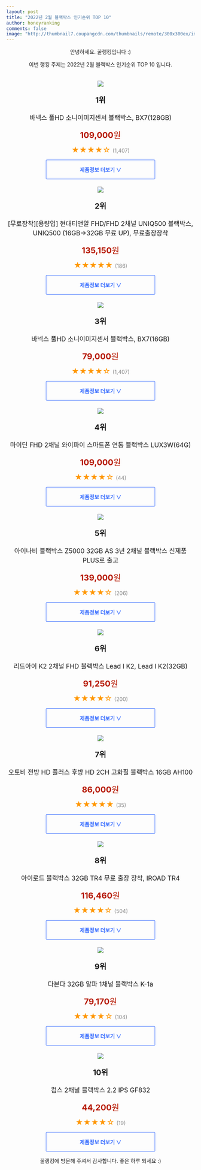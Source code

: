 ```yaml
--- 
layout: post 
title: "2022년 2월 블랙박스 인기순위 TOP 10" 
author: honeyranking 
comments: false 
image: "http://thumbnail7.coupangcdn.com/thumbnails/remote/300x300ex/image/retail/images/2020/11/03/10/4/507ccf62-7e49-41d4-a7ee-7fa9e7ca55d3.jpg" 
--- 
```

<p style="text-align: center;">안녕하세요. 꿀랭킹입니다 :)</p> <p style="text-align: center;">이번 랭킹 주제는 2022년 2월 블랙박스 인기순위 TOP 10 입니다.</p><center><img src="http://thumbnail7.coupangcdn.com/thumbnails/remote/300x300ex/image/retail/images/2020/11/03/10/4/507ccf62-7e49-41d4-a7ee-7fa9e7ca55d3.jpg" style="margin-top:20px" /></center> <p style="text-align: center; font-size: 20px"><b>1위</b></p> <p style="text-align: center; font-size: 17px">바넥스 풀HD 소니이미지센서 블랙박스, BX7(128GB)</p> <p style="text-align: center;"><span style="color: #b61800; font-size: 22px;"><b>109,000</b>원</span></p> <p style="text-align: center;"><span style="color: #ff9600; font-size: 20px;">★★★★☆ </span><span style="color: #878787;">(1,407)</span></p> <center><a href="https://link.coupang.com/a/jZ9VT"> <div style="font-size: 14px; display: inline-block; padding: 15px 90px; color: #346aff; border-radius: 2px; border: 1px solid #346aff; cursor: pointer;"><b>제품정보 더보기 &or;</b></div> </a></center><center><img src="http://thumbnail10.coupangcdn.com/thumbnails/remote/300x300ex/image/vendor_inventory/84ef/1aeb5f6da2174399695670709605a61d8fcaa2386f36d3e90f286c2c10fa.jpg" style="margin-top:20px" /></center> <p style="text-align: center; font-size: 20px"><b>2위</b></p> <p style="text-align: center; font-size: 17px">[무료장착][용량업] 현대티앤알 FHD/FHD 2채널 UNIQ500 블랙박스, UNIQ500 (16GB→32GB 무료 UP), 무료출장장착</p> <p style="text-align: center;"><span style="color: #b61800; font-size: 22px;"><b>135,150</b>원</span></p> <p style="text-align: center;"><span style="color: #ff9600; font-size: 20px;">★★★★★ </span><span style="color: #878787;">(186)</span></p> <center><a href="https://link.coupang.com/a/jZ9VU"> <div style="font-size: 14px; display: inline-block; padding: 15px 90px; color: #346aff; border-radius: 2px; border: 1px solid #346aff; cursor: pointer;"><b>제품정보 더보기 &or;</b></div> </a></center><center><img src="http://thumbnail7.coupangcdn.com/thumbnails/remote/300x300ex/image/retail/images/2019/12/09/10/7/dd71cc13-fc73-4f79-961d-3bc4ef19ec3e.jpg" style="margin-top:20px" /></center> <p style="text-align: center; font-size: 20px"><b>3위</b></p> <p style="text-align: center; font-size: 17px">바넥스 풀HD 소니이미지센서 블랙박스, BX7(16GB)</p> <p style="text-align: center;"><span style="color: #b61800; font-size: 22px;"><b>79,000</b>원</span></p> <p style="text-align: center;"><span style="color: #ff9600; font-size: 20px;">★★★★☆ </span><span style="color: #878787;">(1,407)</span></p> <center><a href="https://link.coupang.com/a/jZ9VW"> <div style="font-size: 14px; display: inline-block; padding: 15px 90px; color: #346aff; border-radius: 2px; border: 1px solid #346aff; cursor: pointer;"><b>제품정보 더보기 &or;</b></div> </a></center><center><img src="http://thumbnail7.coupangcdn.com/thumbnails/remote/300x300ex/image/retail/images/2021/07/27/17/0/abc5f00f-fbbc-4b6c-bf8b-4eb379367e70.jpg" style="margin-top:20px" /></center> <p style="text-align: center; font-size: 20px"><b>4위</b></p> <p style="text-align: center; font-size: 17px">마이딘 FHD 2채널 와이파이 스마트폰 연동 블랙박스 LUX3W(64G)</p> <p style="text-align: center;"><span style="color: #b61800; font-size: 22px;"><b>109,000</b>원</span></p> <p style="text-align: center;"><span style="color: #ff9600; font-size: 20px;">★★★★☆ </span><span style="color: #878787;">(44)</span></p> <center><a href="https://link.coupang.com/a/jZ9VX"> <div style="font-size: 14px; display: inline-block; padding: 15px 90px; color: #346aff; border-radius: 2px; border: 1px solid #346aff; cursor: pointer;"><b>제품정보 더보기 &or;</b></div> </a></center><center><img src="http://thumbnail10.coupangcdn.com/thumbnails/remote/300x300ex/image/vendor_inventory/2af3/e2f7036df5c15c7b4aaffb2746daf3ae5d63fe9bd9bced72595a670270ec.png" style="margin-top:20px" /></center> <p style="text-align: center; font-size: 20px"><b>5위</b></p> <p style="text-align: center; font-size: 17px">아이나비 블랙박스 Z5000 32GB AS 3년 2채널 블랙박스 신제품 PLUS로 출고</p> <p style="text-align: center;"><span style="color: #b61800; font-size: 22px;"><b>139,000</b>원</span></p> <p style="text-align: center;"><span style="color: #ff9600; font-size: 20px;">★★★★☆ </span><span style="color: #878787;">(206)</span></p> <center><a href="https://link.coupang.com/a/jZ9VY"> <div style="font-size: 14px; display: inline-block; padding: 15px 90px; color: #346aff; border-radius: 2px; border: 1px solid #346aff; cursor: pointer;"><b>제품정보 더보기 &or;</b></div> </a></center><center><img src="http://thumbnail9.coupangcdn.com/thumbnails/remote/300x300ex/image/retail/images/16586075619429440-d0bf0c89-4214-4e00-abe2-316e085da77c.jpg" style="margin-top:20px" /></center> <p style="text-align: center; font-size: 20px"><b>6위</b></p> <p style="text-align: center; font-size: 17px">리드아이 K2 2채널 FHD 블랙박스 Lead I K2, Lead I K2(32GB)</p> <p style="text-align: center;"><span style="color: #b61800; font-size: 22px;"><b>91,250</b>원</span></p> <p style="text-align: center;"><span style="color: #ff9600; font-size: 20px;">★★★★☆ </span><span style="color: #878787;">(200)</span></p> <center><a href="https://link.coupang.com/a/jZ9VZ"> <div style="font-size: 14px; display: inline-block; padding: 15px 90px; color: #346aff; border-radius: 2px; border: 1px solid #346aff; cursor: pointer;"><b>제품정보 더보기 &or;</b></div> </a></center><center><img src="http://thumbnail7.coupangcdn.com/thumbnails/remote/300x300ex/image/retail/images/2021/03/26/15/0/c5861ec1-c927-40ae-89fa-794dcec3ea48.jpg" style="margin-top:20px" /></center> <p style="text-align: center; font-size: 20px"><b>7위</b></p> <p style="text-align: center; font-size: 17px">오토비 전방 HD 플러스 후방 HD 2CH 고화질 블랙박스 16GB AH100</p> <p style="text-align: center;"><span style="color: #b61800; font-size: 22px;"><b>86,000</b>원</span></p> <p style="text-align: center;"><span style="color: #ff9600; font-size: 20px;">★★★★★ </span><span style="color: #878787;">(35)</span></p> <center><a href="https://link.coupang.com/a/jZ9V1"> <div style="font-size: 14px; display: inline-block; padding: 15px 90px; color: #346aff; border-radius: 2px; border: 1px solid #346aff; cursor: pointer;"><b>제품정보 더보기 &or;</b></div> </a></center><center><img src="http://thumbnail8.coupangcdn.com/thumbnails/remote/300x300ex/image/vendor_inventory/731a/e20f4e883fc87c12546a6d563f0cef295bb87d20388d6e5df1c66887c3b1.jpg" style="margin-top:20px" /></center> <p style="text-align: center; font-size: 20px"><b>8위</b></p> <p style="text-align: center; font-size: 17px">아이로드 블랙박스 32GB TR4 무료 출장 장착, IROAD TR4</p> <p style="text-align: center;"><span style="color: #b61800; font-size: 22px;"><b>116,460</b>원</span></p> <p style="text-align: center;"><span style="color: #ff9600; font-size: 20px;">★★★★☆ </span><span style="color: #878787;">(504)</span></p> <center><a href="https://link.coupang.com/a/jZ9V3"> <div style="font-size: 14px; display: inline-block; padding: 15px 90px; color: #346aff; border-radius: 2px; border: 1px solid #346aff; cursor: pointer;"><b>제품정보 더보기 &or;</b></div> </a></center><center><img src="http://thumbnail6.coupangcdn.com/thumbnails/remote/300x300ex/image/retail/images/2021/10/28/14/9/b9c2bbda-5ffe-4e01-b303-66ee68d70478.jpg" style="margin-top:20px" /></center> <p style="text-align: center; font-size: 20px"><b>9위</b></p> <p style="text-align: center; font-size: 17px">다본다 32GB 알파 1채널 블랙박스 K-1a</p> <p style="text-align: center;"><span style="color: #b61800; font-size: 22px;"><b>79,170</b>원</span></p> <p style="text-align: center;"><span style="color: #ff9600; font-size: 20px;">★★★★☆ </span><span style="color: #878787;">(104)</span></p> <center><a href="https://link.coupang.com/a/jZ9V6"> <div style="font-size: 14px; display: inline-block; padding: 15px 90px; color: #346aff; border-radius: 2px; border: 1px solid #346aff; cursor: pointer;"><b>제품정보 더보기 &or;</b></div> </a></center><center><img src="http://thumbnail8.coupangcdn.com/thumbnails/remote/300x300ex/image/retail/images/2021/01/28/16/2/6657a8d2-cabd-44ff-b5b0-767378e1dfe1.jpg" style="margin-top:20px" /></center> <p style="text-align: center; font-size: 20px"><b>10위</b></p> <p style="text-align: center; font-size: 17px">컴스 2채널 블랙박스 2.2 IPS GF832</p> <p style="text-align: center;"><span style="color: #b61800; font-size: 22px;"><b>44,200</b>원</span></p> <p style="text-align: center;"><span style="color: #ff9600; font-size: 20px;">★★★★☆ </span><span style="color: #878787;">(19)</span></p> <center><a href="https://link.coupang.com/a/jZ9V7"> <div style="font-size: 14px; display: inline-block; padding: 15px 90px; color: #346aff; border-radius: 2px; border: 1px solid #346aff; cursor: pointer;"><b>제품정보 더보기 &or;</b></div> </a></center> <p style="text-align: center;">꿀랭킹에 방문해 주셔서 감사합니다. 좋은 하루 되세요 :)</p>

